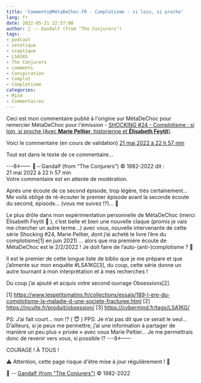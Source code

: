 ```yaml
---
title: 'Comments@MétaDeChoc.FR - Complotisme : si loin, si proche'
lang: fr
date: 2022-05-21 22:57:00
author: 🧙 -- Gandalf (from "The Conjurers")
tags:
- podcast
- zététique
- sceptique
- LSA1KG
- The Conjurers
- comments
- Conspiration
- Complot
- Complotisme
categories:
- Mind
- Commentaires
---
```


Ceci est mon commentaire publié à l'origine sur MétaDeChoc pour remercier MétaDeChoc pour l'émission - [SHOCKING #24 - Complotisme : si loin, si proche (Avec **Marie Peltier**, historienne et **Élisabeth Feytit**)](https://metadechoc.fr/podcast/complotisme-si-loin-si-proche/).

Voici le commentaire (en cours de validation) [21 mai 2022 à 22 h 57 min](https://metadechoc.fr/podcast/complotisme-si-loin-si-proche/#comment-1256)

Tout est dans le texte de ce commentaire...

<!-- more -->

---8<---
🧙 – Gandalf (from “The Conjurers”) ©️ 1982-2022
dit :	
21 mai 2022 à 22 h 57 min	
Votre commentaire est en attente de modération.

Après une écoute de ce second épisode, trop légère, très certainement…
Me voilà obligé de ré-écouter le premier épisode avant la seconde écoute du second, épisode… (vous me suivez !?)… 🤯

Le plus drôle dans mon expérimentation personnelle de MétaDeChoc (merci Élisabeth Feytit 💌 ), c’est belle et bien une nouvelle claque (promis je vais me chercher un autre terme…) avec vous, nouvelle intervenante de cette série Shocking #24, Marie Peltier, dont j’ai acheté le livre l’ère du complotisme[1] en juin 2021) … alors que ma première écoute de MétaDeChoc est le 2/2/2022 ! Je doit faire de l’auto-(anti-)complotisme ? 🤪

Il est le premier de cette longue liste de biblio que je me prépare et que j’alimente sur mon enquête #LSA1KG[3], du coup, cette série donne un autre tournant à mon interprétation et à mes recherches !

Du coup j’ai ajouté et acquis votre second ouvrage Obsessions[2].

[1] https://www.lespetitsmatins.fr/collections/essais/189-l-ere-du-complotisme-la-maladie-d-une-societe-fracturee.html
[2] https://inculte.fr/produit/obsession/
[3] https://cybermind.fr/tags/LSA1KG/

PS: J’ai fait court… non !? ( 😇 )
PPS: Je n’ai pas dit que ce serait le seul…
D’ailleurs, si je peux me permettre, j’ai une information à partager de manière un peu plus « privée » avec vous Marie Peltier…
Je me permettrais donc de revenir vers vous, si possible !?
---8<---

COURAGE !
À TOUS !

⚠️ Attention, cette page risque d'être mise à jour régulièrement ! 👀

🧙 -- [Gandalf (from "The Conjurers")](mailto:Gandalf@Gk2.NET?subject=The%20Conjurers%20%3F) ©️ 1982-2022